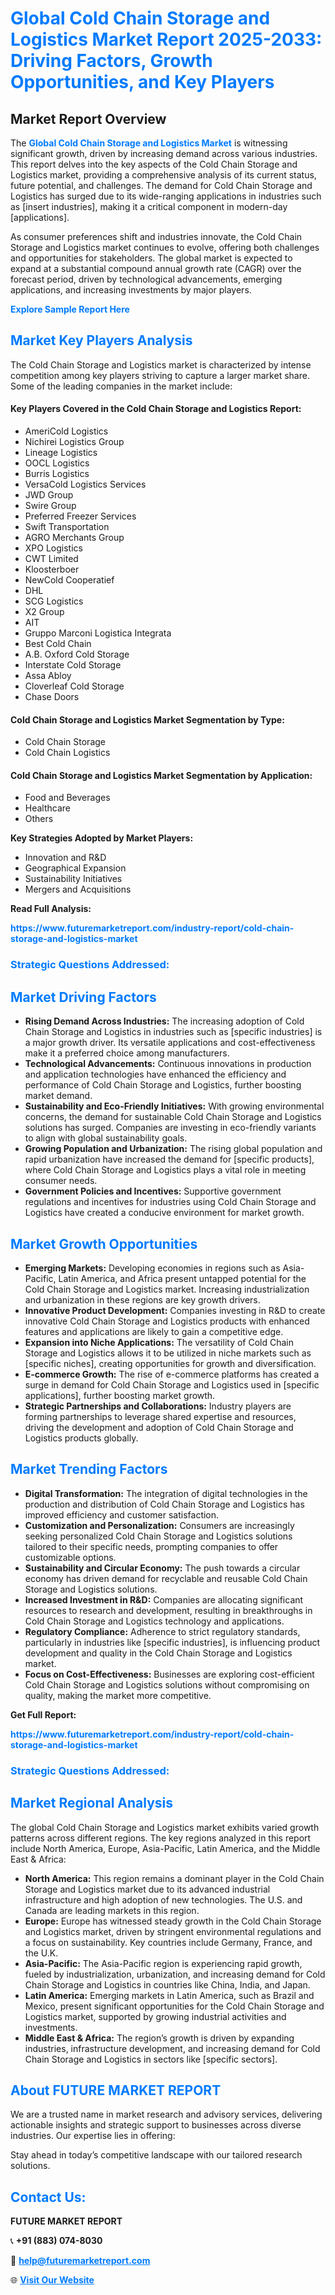 <h1 style="color: #007BFF;">Global Cold Chain Storage and Logistics Market Report 2025-2033: Driving Factors, Growth Opportunities, and Key Players</h1>

<section id="overview">
<h2>Market Report Overview</h2>
<p>The <a href="https://www.futuremarketreport.com/industry-report/cold-chain-storage-and-logistics-market" style="color: #007BFF; text-decoration: none;"><strong>Global Cold Chain Storage and Logistics Market</strong></a> is witnessing significant growth, driven by increasing demand across various industries. This report delves into the key aspects of the Cold Chain Storage and Logistics market, providing a comprehensive analysis of its current status, future potential, and challenges. The demand for Cold Chain Storage and Logistics has surged due to its wide-ranging applications in industries such as [insert industries], making it a critical component in modern-day [applications].</p>
<p>As consumer preferences shift and industries innovate, the Cold Chain Storage and Logistics market continues to evolve, offering both challenges and opportunities for stakeholders. The global market is expected to expand at a substantial compound annual growth rate (CAGR) over the forecast period, driven by technological advancements, emerging applications, and increasing investments by major players.</p>
</section>

<section id="overview">
<p><a href="https://www.futuremarketreport.com/request-sample/reportId=46709" style="color: #007BFF; text-decoration: none;"><strong>Explore Sample Report Here</strong></a></p>
</section>

<section id="key-players">
<h2 style="color: #007BFF;">Market Key Players Analysis</h2>
<p>The Cold Chain Storage and Logistics market is characterized by intense competition among key players striving to capture a larger market share. Some of the leading companies in the market include:</p>
<h4>Key Players Covered in the Cold Chain Storage and Logistics Report:</h4>
<ul><li>AmeriCold Logistics</li><li>Nichirei Logistics Group</li><li>Lineage Logistics</li><li>OOCL Logistics</li><li>Burris Logistics</li><li>VersaCold Logistics Services</li><li>JWD Group</li><li>Swire Group</li><li>Preferred Freezer Services</li><li>Swift Transportation</li><li>AGRO Merchants Group</li><li>XPO Logistics</li><li>CWT Limited</li><li>Kloosterboer</li><li>NewCold Cooperatief</li><li>DHL</li><li>SCG Logistics</li><li>X2 Group</li><li>AIT</li><li>Gruppo Marconi Logistica Integrata</li><li>Best Cold Chain</li><li>A.B. Oxford Cold Storage</li><li>Interstate Cold Storage</li><li>Assa Abloy</li><li>Cloverleaf Cold Storage</li><li>Chase Doors</li></ul>
<h4>Cold Chain Storage and Logistics Market Segmentation by Type:</h4>
<ul><li>Cold Chain Storage</li><li>Cold Chain Logistics</li></ul>

<h4>Cold Chain Storage and Logistics Market Segmentation by Application:</h4>
<ul><li>Food and Beverages</li><li>Healthcare</li><li>Others</li></ul>
<p><strong>Key Strategies Adopted by Market Players:</strong></p>
<ul>
<li>Innovation and R&D</li>
<li>Geographical Expansion</li>
<li>Sustainability Initiatives</li>
<li>Mergers and Acquisitions</li>
</ul>
</section>

<section>
<p><strong>Read Full Analysis: </strong></p><a href="https://www.futuremarketreport.com/industry-report/cold-chain-storage-and-logistics-market" style="color: #007BFF; text-decoration: none;"><strong>https://www.futuremarketreport.com/industry-report/cold-chain-storage-and-logistics-market</strong></a>
<h3 style="color: #007BFF;">Strategic Questions Addressed:</h3>
</section>

<section id="driving-factors">
<h2 style="color: #007BFF;">Market Driving Factors</h2>
<ul>
<li><strong>Rising Demand Across Industries:</strong> The increasing adoption of Cold Chain Storage and Logistics in industries such as [specific industries] is a major growth driver. Its versatile applications and cost-effectiveness make it a preferred choice among manufacturers.</li>
<li><strong>Technological Advancements:</strong> Continuous innovations in production and application technologies have enhanced the efficiency and performance of Cold Chain Storage and Logistics, further boosting market demand.</li>
<li><strong>Sustainability and Eco-Friendly Initiatives:</strong> With growing environmental concerns, the demand for sustainable Cold Chain Storage and Logistics solutions has surged. Companies are investing in eco-friendly variants to align with global sustainability goals.</li>
<li><strong>Growing Population and Urbanization:</strong> The rising global population and rapid urbanization have increased the demand for [specific products], where Cold Chain Storage and Logistics plays a vital role in meeting consumer needs.</li>
<li><strong>Government Policies and Incentives:</strong> Supportive government regulations and incentives for industries using Cold Chain Storage and Logistics have created a conducive environment for market growth.</li>
</ul>
</section>

<section id="growth-opportunities">
<h2 style="color: #007BFF;">Market Growth Opportunities</h2>
<ul>
<li><strong>Emerging Markets:</strong> Developing economies in regions such as Asia-Pacific, Latin America, and Africa present untapped potential for the Cold Chain Storage and Logistics market. Increasing industrialization and urbanization in these regions are key growth drivers.</li>
<li><strong>Innovative Product Development:</strong> Companies investing in R&D to create innovative Cold Chain Storage and Logistics products with enhanced features and applications are likely to gain a competitive edge.</li>
<li><strong>Expansion into Niche Applications:</strong> The versatility of Cold Chain Storage and Logistics allows it to be utilized in niche markets such as [specific niches], creating opportunities for growth and diversification.</li>
<li><strong>E-commerce Growth:</strong> The rise of e-commerce platforms has created a surge in demand for Cold Chain Storage and Logistics used in [specific applications], further boosting market growth.</li>
<li><strong>Strategic Partnerships and Collaborations:</strong> Industry players are forming partnerships to leverage shared expertise and resources, driving the development and adoption of Cold Chain Storage and Logistics products globally.</li>
</ul>
</section>

<section id="trending-factors">
<h2 style="color: #007BFF;">Market Trending Factors</h2>
<ul>
<li><strong>Digital Transformation:</strong> The integration of digital technologies in the production and distribution of Cold Chain Storage and Logistics has improved efficiency and customer satisfaction.</li>
<li><strong>Customization and Personalization:</strong> Consumers are increasingly seeking personalized Cold Chain Storage and Logistics solutions tailored to their specific needs, prompting companies to offer customizable options.</li>
<li><strong>Sustainability and Circular Economy:</strong> The push towards a circular economy has driven demand for recyclable and reusable Cold Chain Storage and Logistics solutions.</li>
<li><strong>Increased Investment in R&D:</strong> Companies are allocating significant resources to research and development, resulting in breakthroughs in Cold Chain Storage and Logistics technology and applications.</li>
<li><strong>Regulatory Compliance:</strong> Adherence to strict regulatory standards, particularly in industries like [specific industries], is influencing product development and quality in the Cold Chain Storage and Logistics market.</li>
<li><strong>Focus on Cost-Effectiveness:</strong> Businesses are exploring cost-efficient Cold Chain Storage and Logistics solutions without compromising on quality, making the market more competitive.</li>
</ul>
</section>

<section>
<p><strong>Get Full Report: </strong></p><a href="https://www.futuremarketreport.com/industry-report/cold-chain-storage-and-logistics-market" style="color: #007BFF; text-decoration: none;"><strong>https://www.futuremarketreport.com/industry-report/cold-chain-storage-and-logistics-market</strong></a>
<h3 style="color: #007BFF;">Strategic Questions Addressed:</h3>
</section>


<section id="regional-analysis">
<h2 style="color: #007BFF;">Market Regional Analysis</h2>
<p>The global Cold Chain Storage and Logistics market exhibits varied growth patterns across different regions. The key regions analyzed in this report include North America, Europe, Asia-Pacific, Latin America, and the Middle East & Africa:</p>
<ul>
<li><strong>North America:</strong> This region remains a dominant player in the Cold Chain Storage and Logistics market due to its advanced industrial infrastructure and high adoption of new technologies. The U.S. and Canada are leading markets in this region.</li>
<li><strong>Europe:</strong> Europe has witnessed steady growth in the Cold Chain Storage and Logistics market, driven by stringent environmental regulations and a focus on sustainability. Key countries include Germany, France, and the U.K.</li>
<li><strong>Asia-Pacific:</strong> The Asia-Pacific region is experiencing rapid growth, fueled by industrialization, urbanization, and increasing demand for Cold Chain Storage and Logistics in countries like China, India, and Japan.</li>
<li><strong>Latin America:</strong> Emerging markets in Latin America, such as Brazil and Mexico, present significant opportunities for the Cold Chain Storage and Logistics market, supported by growing industrial activities and investments.</li>
<li><strong>Middle East & Africa:</strong> The region’s growth is driven by expanding industries, infrastructure development, and increasing demand for Cold Chain Storage and Logistics in sectors like [specific sectors].</li>
</ul>
</section>

<footer>
<h2 style="color: #007BFF;">About FUTURE MARKET REPORT</h2>
<p>We are a trusted name in market research and advisory services, delivering actionable insights and strategic support to businesses across diverse industries. Our expertise lies in offering:</p>

<p>Stay ahead in today’s competitive landscape with our tailored research solutions.</p>

<h2 style="color: #007BFF;">Contact Us:</h2>
<p><strong>FUTURE MARKET REPORT</strong></p>
<p>📞 <strong>+91 (883) 074-8030</strong></p>
<p>📧 <strong><a href="mailto:help@futuremarketreport.com" style="color: #007BFF;">help@futuremarketreport.com</a></strong></p>
<p>🌐 <strong><a href="https://www.futuremarketreport.com/" style="color: #007BFF;">Visit Our Website</a></strong></p>
</footer>